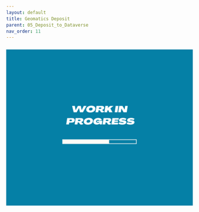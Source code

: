 ```yaml
---
layout: default
title: Geomatics Deposit
parent: 05_Deposit_to_Dataverse
nav_order: 11
---
```


<p style="margin-top:25px">
<img src="figures/work-in-progress.png" width="600"/>
</p>




